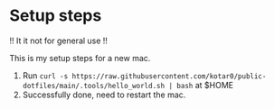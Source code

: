 # Setup steps

!! It it not for general use !!

This is my setup steps for a new mac.

1. Run `curl -s https://raw.githubusercontent.com/kotar0/public-dotfiles/main/.tools/hello_world.sh | bash` at $HOME
2. Successfully done, need to restart the mac.

